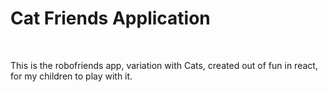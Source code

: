 <h1>Cat Friends Application</h1>
<br />
<p>This is the robofriends app, variation with Cats, created out of fun in react, for my children to play with it.</p>
